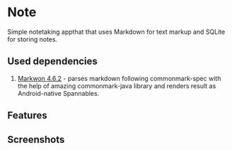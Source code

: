 # Note

Simple notetaking appthat that uses Markdown for text markup and SQLite for storing notes.

## Used dependencies

1. [Markwon 4.6.2](https://github.com/noties/Markwon) - parses markdown following commonmark-spec
   with the help of amazing commonmark-java library and renders result as Android-native Spannables.

## Features

## Screenshots

